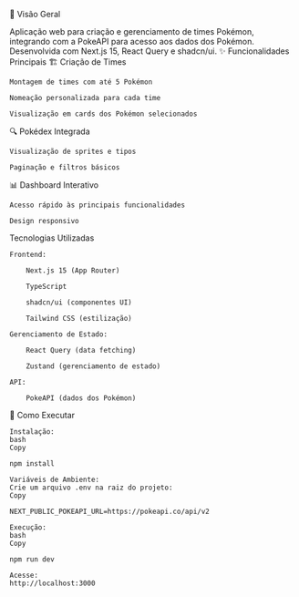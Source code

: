 📌 Visão Geral

Aplicação web para criação e gerenciamento de times Pokémon, integrando com a PokeAPI para acesso aos dados dos Pokémon. Desenvolvida com Next.js 15, React Query e shadcn/ui.
✨ Funcionalidades Principais
🏗️ Criação de Times

    Montagem de times com até 5 Pokémon

    Nomeação personalizada para cada time

    Visualização em cards dos Pokémon selecionados

🔍 Pokédex Integrada

    Visualização de sprites e tipos

    Paginação e filtros básicos

📊 Dashboard Interativo

    Acesso rápido às principais funcionalidades

    Design responsivo

Tecnologias Utilizadas

    Frontend:

        Next.js 15 (App Router)

        TypeScript

        shadcn/ui (componentes UI)

        Tailwind CSS (estilização)

    Gerenciamento de Estado:

        React Query (data fetching)

        Zustand (gerenciamento de estado)

    API:

        PokeAPI (dados dos Pokémon)

🚀 Como Executar

    Instalação:
    bash
    Copy

    npm install

    Variáveis de Ambiente:
    Crie um arquivo .env na raiz do projeto:
    Copy

    NEXT_PUBLIC_POKEAPI_URL=https://pokeapi.co/api/v2

    Execução:
    bash
    Copy

    npm run dev

    Acesse:
    http://localhost:3000

